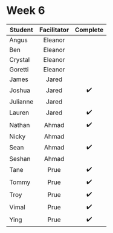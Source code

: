 # Week 6

| Student | Facilitator | Complete |
| ------- | :---------: | :------: |
| Angus |      Eleanor         |          |
| Ben |       Eleanor         |          |
| Crystal |   Eleanor              |          |
| Goretti |     Eleanor         |          |
| James |     Jared          |          |
| Joshua |     Jared           |      ✔️    |
| Julianne |     Jared          |          |
| Lauren |      Jared          |    ✔️  |
| Nathan |    Ahmad            |  ✔️    |
| Nicky |     Ahmad           |      |
| Sean |      Ahmad          |   ✔️    |
| Seshan |    Ahmad            |       |
| Tane |      Prue          |    ✔️   |
| Tommy |     Prue           |  ✔️   |
| Troy |     Prue           |✔️     |
| Vimal |    Prue            |  ✔️   |
| Ying |     Prue           |  ✔️    |

<!-- ✔️ or ❌ -->
